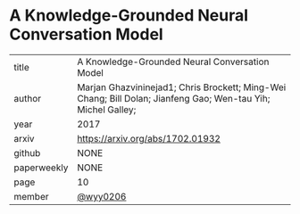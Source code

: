 # A Knowledge-Grounded Neural Conversation Model

|  |  |
| :--- | :--- |
| title |A Knowledge-Grounded Neural Conversation Model |
| author | Marjan Ghazvininejad1; Chris Brockett; Ming-Wei Chang; Bill Dolan; Jianfeng Gao; Wen-tau Yih; Michel Galley; |
| year | 2017 |
| arxiv |  https://arxiv.org/abs/1702.01932 |
| github | NONE |
| paperweekly | NONE |
| page | 10 |
| member | [@wyy0206](https://github.com/wyy0206) |

